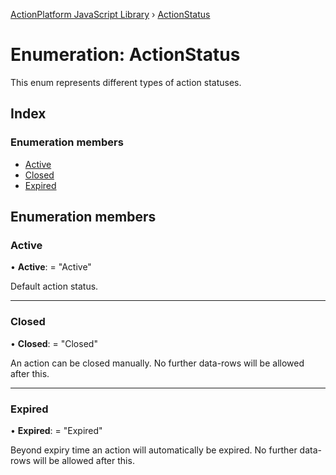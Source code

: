 [ActionPlatform JavaScript Library](../README.md) › [ActionStatus](actionstatus.md)

# Enumeration: ActionStatus

This enum represents different types of action statuses.

## Index

### Enumeration members

* [Active](actionstatus.md#active)
* [Closed](actionstatus.md#closed)
* [Expired](actionstatus.md#expired)

## Enumeration members

###  Active

• **Active**: = "Active"

Default action status.

___

###  Closed

• **Closed**: = "Closed"

An action can be closed manually.
No further data-rows will be allowed after this.

___

###  Expired

• **Expired**: = "Expired"

Beyond expiry time an action will automatically be expired.
No further data-rows will be allowed after this.
